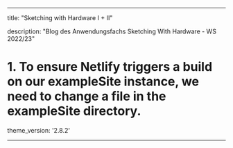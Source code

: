 
---
title: "Sketching with Hardware I + II"

description: "Blog des Anwendungsfachs Sketching With Hardware - WS 2022/23"
# 1. To ensure Netlify triggers a build on our exampleSite instance, we need to change a file in the exampleSite directory.
theme_version: '2.8.2'

---

